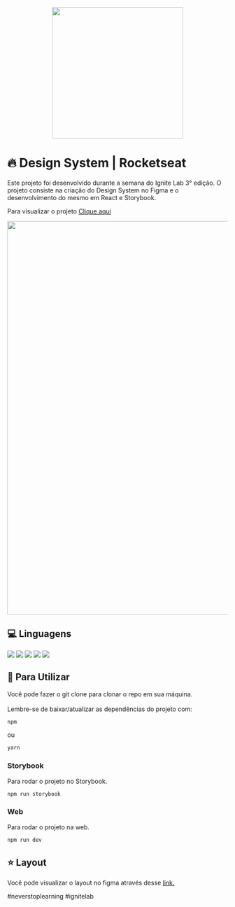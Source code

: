 <div align="center">
  <img width="300px" src="https://user-images.githubusercontent.com/88779658/195995964-1283977b-4a87-4e67-9a60-88e77661e5c1.svg"/></br>
</div>

# :fire: Design System | Rocketseat

Este projeto foi desenvolvido durante a semana do Ignite Lab 3° edição. O projeto consiste na criação do Design System no Figma 
e o desenvolvimento do mesmo em React e Storybook.

Para visualizar o projeto [Clique aqui](https://juniorcundari.github.io/ignite-lab-design-system/?path=/story/components-button--default)

<div align="center" >
  <img width="900px" src="https://user-images.githubusercontent.com/88779658/195996150-52071b9c-7099-4f61-8784-325596df1139.png" />
</div>

## :computer: Linguagens
<div>
  <img src="https://img.shields.io/badge/typescript-3178C6?style=for-the-badge&logo=typescript&logoColor=white">
  <img src="https://img.shields.io/badge/Storybook-20232A?style=for-the-badge&logo=Storybook" />
  <img src="https://img.shields.io/badge/React-20232A?style=for-the-badge&logo=react&logoColor=61DAFB"/>
  <img src="https://img.shields.io/badge/Tailwind_CSS-38B2AC?style=for-the-badge&logo=tailwind-css&logoColor=white"/>
  <img src="https://img.shields.io/badge/Vite-646CFF?style=for-the-badge&logo=vite&logoColor=white"/>
</div>

## :dart: Para Utilizar
Você pode fazer o git clone para clonar o repo em sua máquina.</br></br>
Lembre-se de baixar/atualizar as dependências do projeto com:
```bash
npm
```
ou
```bash
yarn
```

### Storybook
Para rodar o projeto no Storybook.
```bash
npm run storybook
```

### Web
Para rodar o projeto na web.
```bash
npm run dev
```

## :star: Layout
Você pode visualizar o layout no figma através desse
[link.](https://www.figma.com/file/GCPsNxNQG7uO7egNwRT285/Ignite-Lab-Design-System?node-id=0%3A1)

#neverstoplearning #ignitelab
